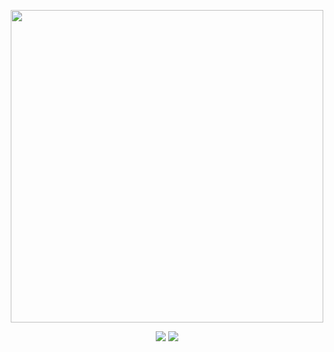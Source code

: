<p align="center">
    <a href="https://angular.io/" target="_blank">
      <img src="https://victorroblesweb.es/wp-content/uploads/2017/04/angular4.png" width="500"></a>
</p>
   
<p align="center">
    <img src="https://img.shields.io/badge/License-MIT-yellow.svg">
    <img src="https://img.shields.io/badge/STATUS-DEVELOPMENT-yellow">
</p>


